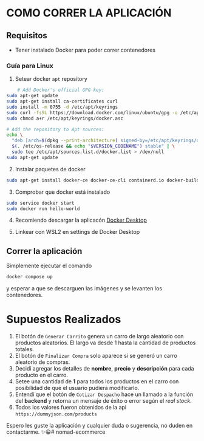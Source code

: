 # COMO CORRER LA APLICACIÓN

## Requisitos
- Tener instalado Docker para poder correr contenedores

### Guía para Linux
1. Setear docker `apt` repository
```bash
    # Add Docker's official GPG key:
sudo apt-get update
sudo apt-get install ca-certificates curl
sudo install -m 0755 -d /etc/apt/keyrings
sudo curl -fsSL https://download.docker.com/linux/ubuntu/gpg -o /etc/apt/keyrings/docker.asc
sudo chmod a+r /etc/apt/keyrings/docker.asc

# Add the repository to Apt sources:
echo \
  "deb [arch=$(dpkg --print-architecture) signed-by=/etc/apt/keyrings/docker.asc] https://download.docker.com/linux/ubuntu \
  $(. /etc/os-release && echo "$VERSION_CODENAME") stable" | \
  sudo tee /etc/apt/sources.list.d/docker.list > /dev/null
sudo apt-get update
```

2. Instalar paquetes de docker
```bash
sudo apt-get install docker-ce docker-ce-cli containerd.io docker-buildx-plugin docker-compose-plugin
```

3. Comprobar que docker está instalado
```bash
sudo service docker start
sudo docker run hello-world
```

4. Recomiendo descargar la aplicacón [Docker Desktop](https://www.docker.com/products/docker-desktop/)

5. Linkear con WSL2 en settings de Docker Desktop

## Correr la aplicación

Simplemente ejecutar el comando
```bash
docker compose up
```
y esperar a que se descarguen las imágenes y se levanten los contenedores.

# Supuestos Realizados
1. El botón de `Generar Carrito` genera un carro de largo aleatorio con productos aleatorios. El largo va desde 1 hasta la cantidad de productos totales.
2. El botón de `Finalizar Compra` solo aparece si se generó un carro aleatorio de compras.
3. Decidí agregar los detalles de **nombre**, **precio** y **descripción** para cada producto en el carro.
4. Setee una cantidad de **1** para todos los productos en el carro con posibilidad de que el usuario pudiera modificarlo.
5. Entendí que el botón de `Cotizar Despacho` hace un llamado a la función del **backend** y retorna un mensaje de éxito o error según el *real stock*.
6. Todos los valores fueron obtenidos de la api `https://dummyjson.com/products`

Espero les guste la aplicación y cualquier duda o sugerencia, no duden en contactarme. ✨😀# nomad-ecommerce
